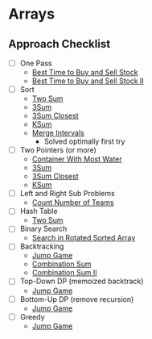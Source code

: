 # Arrays

## Approach Checklist

- [ ] One Pass
  - [Best Time to Buy and Sell Stock](https://leetcode.com/problems/best-time-to-buy-and-sell-stock/)
  - [Best Time to Buy and Sell Stock II](https://leetcode.com/problems/best-time-to-buy-and-sell-stock-ii/)
- [ ] Sort
  - [Two Sum](https://leetcode.com/problems/two-sum/)
  - [3Sum](https://leetcode.com/problems/3sum/)
  - [3Sum Closest](https://leetcode.com/problems/3sum-closest/)
  - [KSum](https://leetcode.com/problems/4sum/)
  - [Merge Intervals](https://leetcode.com/problems/merge-intervals/)
    - Solved optimally first try
- [ ] Two Pointers (or more)
  - [Container With Most Water](https://leetcode.com/problems/container-with-most-water)
  - [3Sum](https://leetcode.com/problems/3sum/)
  - [3Sum Closest](https://leetcode.com/problems/3sum-closest/)
  - [KSum](https://leetcode.com/problems/4sum/)
- [ ] Left and Right Sub Problems
  - [Count Number of Teams](https://leetcode.com/problems/count-number-of-teams/)
- [ ] Hash Table
  - [Two Sum](https://leetcode.com/problems/two-sum/)
- [ ] Binary Search
  - [Search in Rotated Sorted Array](https://leetcode.com/problems/search-in-rotated-sorted-array)
- [ ] Backtracking
  - [Jump Game](https://leetcode.com/problems/jump-game/solution/)
  - [Combination Sum](https://leetcode.com/problems/combination-sum/)
  - [Combination Sum II](https://leetcode.com/problems/combination-sum-ii/)
- [ ] Top-Down DP (memoized backtrack)
  - [Jump Game](https://leetcode.com/problems/jump-game/solution/)
- [ ] Bottom-Up DP (remove recursion)
  - [Jump Game](https://leetcode.com/problems/jump-game/solution/)
- [ ] Greedy
  - [Jump Game](https://leetcode.com/problems/jump-game/solution/)

